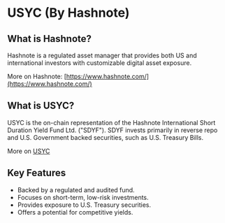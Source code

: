 # USYC (By Hashnote)

## What is Hashnote?

Hashnote is a regulated asset manager that provides both US and international investors with customizable digital asset exposure.

More on Hashnote: [https://www.hashnote.com/](https://www.hashnote.com/)



## What is USYC?

USYC is the on-chain representation of the Hashnote International Short Duration Yield Fund Ltd. ("SDYF"). SDYF invests primarily in reverse repo and U.S. Government backed securities, such as U.S. Treasury Bills.

More on [USYC](https://usyc.hashnote.com/)



## Key Features

* Backed by a regulated and audited fund.
* Focuses on short-term, low-risk investments.
* Provides exposure to U.S. Treasury securities.
* Offers a potential for competitive yields.
